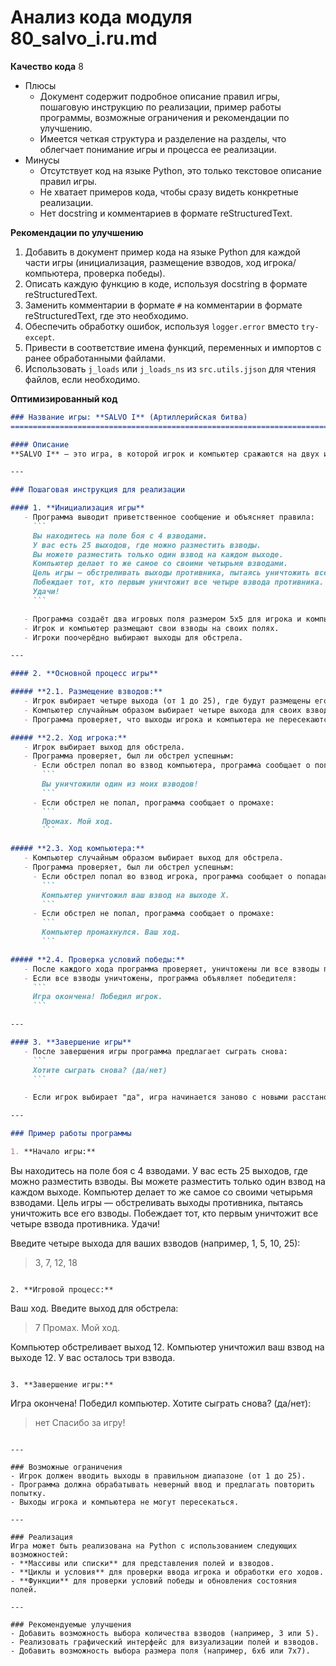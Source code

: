 # Анализ кода модуля 80_salvo_i.ru.md

**Качество кода**
8
-  Плюсы
    -  Документ содержит подробное описание правил игры, пошаговую инструкцию по реализации, пример работы программы, возможные ограничения и рекомендации по улучшению. 
    -  Имеется четкая структура и разделение на разделы, что облегчает понимание игры и процесса ее реализации.
-  Минусы
    -  Отсутствует код на языке Python, это только текстовое описание правил игры.
    -  Не хватает примеров кода, чтобы сразу видеть конкретные реализации.
    -  Нет docstring и комментариев в формате reStructuredText.

**Рекомендации по улучшению**
1. Добавить в документ пример кода на языке Python для каждой части игры (инициализация, размещение взводов, ход игрока/компьютера, проверка победы).
2. Описать каждую функцию в коде, используя docstring в формате reStructuredText.
3. Заменить комментарии в формате `#` на комментарии в формате reStructuredText, где это необходимо.
4. Обеспечить обработку ошибок, используя `logger.error` вместо `try-except`.
5. Привести в соответствие имена функций, переменных и импортов с ранее обработанными файлами.
6. Использовать `j_loads` или `j_loads_ns` из `src.utils.jjson` для чтения файлов, если необходимо.

**Оптимизированный код**
```markdown
### Название игры: **SALVO I** (Артиллерийская битва)
=========================================================================================

#### Описание
**SALVO I** — это игра, в которой игрок и компьютер сражаются на двух игровых полях размером 5x5. Каждый игрок имеет четыре взвода, которые могут быть размещены на любом из 25 выходов (от 1 до 25). Цель игры — первым уничтожить все четыре взвода противника, выбирая выходы для обстрела.

---

### Пошаговая инструкция для реализации

#### 1. **Инициализация игры**
   - Программа выводит приветственное сообщение и объясняет правила:
     ```
     Вы находитесь на поле боя с 4 взводами.
     У вас есть 25 выходов, где можно разместить взводы.
     Вы можете разместить только один взвод на каждом выходе.
     Компьютер делает то же самое со своими четырьмя взводами.
     Цель игры — обстреливать выходы противника, пытаясь уничтожить все его взводы.
     Побеждает тот, кто первым уничтожит все четыре взвода противника.
     Удачи!
     ```

   - Программа создаёт два игровых поля размером 5x5 для игрока и компьютера.
   - Игрок и компьютер размещают свои взводы на своих полях.
   - Игроки поочерёдно выбирают выходы для обстрела.

---

#### 2. **Основной процесс игры**

##### **2.1. Размещение взводов:**
   - Игрок выбирает четыре выхода (от 1 до 25), где будут размещены его взводы.
   - Компьютер случайным образом выбирает четыре выхода для своих взводов.
   - Программа проверяет, что выходы игрока и компьютера не пересекаются.

##### **2.2. Ход игрока:**
   - Игрок выбирает выход для обстрела.
   - Программа проверяет, был ли обстрел успешным:
     - Если обстрел попал во взвод компьютера, программа сообщает о попадании:
       ```
       Вы уничтожили один из моих взводов!
       ```
     - Если обстрел не попал, программа сообщает о промахе:
       ```
       Промах. Мой ход.
       ```

##### **2.3. Ход компьютера:**
   - Компьютер случайным образом выбирает выход для обстрела.
   - Программа проверяет, был ли обстрел успешным:
     - Если обстрел попал во взвод игрока, программа сообщает о попадании:
       ```
       Компьютер уничтожил ваш взвод на выходе X.
       ```
     - Если обстрел не попал, программа сообщает о промахе:
       ```
       Компьютер промахнулся. Ваш ход.
       ```

##### **2.4. Проверка условий победы:**
   - После каждого хода программа проверяет, уничтожены ли все взводы противника.
   - Если все взводы уничтожены, программа объявляет победителя:
     ```
     Игра окончена! Победил игрок.
     ```

---

#### 3. **Завершение игры**
   - После завершения игры программа предлагает сыграть снова:
     ```
     Хотите сыграть снова? (да/нет)
     ```

   - Если игрок выбирает "да", игра начинается заново с новыми расстановками взводов.

---

### Пример работы программы

1. **Начало игры:**
   ```
   Вы находитесь на поле боя с 4 взводами.
   У вас есть 25 выходов, где можно разместить взводы.
   Вы можете разместить только один взвод на каждом выходе.
   Компьютер делает то же самое со своими четырьмя взводами.
   Цель игры — обстреливать выходы противника, пытаясь уничтожить все его взводы.
   Побеждает тот, кто первым уничтожит все четыре взвода противника.
   Удачи!

   Введите четыре выхода для ваших взводов (например, 1, 5, 10, 25):
   > 3, 7, 12, 18
   ```

2. **Игровой процесс:**
   ```
   Ваш ход.
   Введите выход для обстрела:
   > 7
   Промах. Мой ход.

   Компьютер обстреливает выход 12.
   Компьютер уничтожил ваш взвод на выходе 12.
   У вас осталось три взвода.
   ```

3. **Завершение игры:**
   ```
   Игра окончена! Победил компьютер.
   Хотите сыграть снова? (да/нет):
   > нет
   Спасибо за игру!
   ```

---

### Возможные ограничения
- Игрок должен вводить выходы в правильном диапазоне (от 1 до 25).
- Программа должна обрабатывать неверный ввод и предлагать повторить попытку.
- Выходы игрока и компьютера не могут пересекаться.

---

### Реализация
Игра может быть реализована на Python с использованием следующих возможностей:
- **Массивы или списки** для представления полей и взводов.
- **Циклы и условия** для проверки ввода игрока и обработки его ходов.
- **Функции** для проверки условий победы и обновления состояния полей.

---

### Рекомендуемые улучшения
- Добавить возможность выбора количества взводов (например, 3 или 5).
- Реализовать графический интерфейс для визуализации полей и взводов.
- Добавить возможность выбора размера поля (например, 6x6 или 7x7).

```